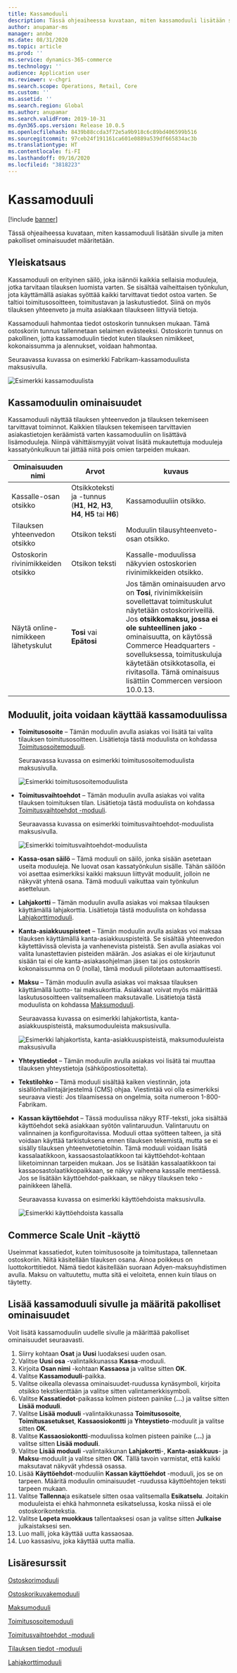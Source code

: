 ```yaml
---
title: Kassamoduuli
description: Tässä ohjeaiheessa kuvataan, miten kassamoduuli lisätään sivulle ja miten pakolliset ominaisuudet määritetään.
author: anupamar-ms
manager: annbe
ms.date: 08/31/2020
ms.topic: article
ms.prod: ''
ms.service: dynamics-365-commerce
ms.technology: ''
audience: Application user
ms.reviewer: v-chgri
ms.search.scope: Operations, Retail, Core
ms.custom: ''
ms.assetid: ''
ms.search.region: Global
ms.author: anupamar
ms.search.validFrom: 2019-10-31
ms.dyn365.ops.version: Release 10.0.5
ms.openlocfilehash: 8439b88ccda3f72e5a9b918c6c89bd406599b516
ms.sourcegitcommit: 97ceb24f191161ca601e0889a539df665834ac3b
ms.translationtype: HT
ms.contentlocale: fi-FI
ms.lasthandoff: 09/16/2020
ms.locfileid: "3818223"
---
```

# <a name="checkout-module"></a>Kassamoduuli

[!include [banner](includes/banner.md)]

Tässä ohjeaiheessa kuvataan, miten kassamoduuli lisätään sivulle ja miten pakolliset ominaisuudet määritetään.

## <a name="overview"></a>Yleiskatsaus

Kassamoduuli on erityinen säilö, joka isännöi kaikkia sellaisia moduuleja, jotka tarvitaan tilauksen luomista varten. Se sisältää vaiheittaisen työnkulun, jota käyttämällä asiakas syöttää kaikki tarvittavat tiedot ostoa varten. Se taltioi toimitusosoitteen, toimitustavan ja laskutustiedot. Siinä on myös tilauksen yhteenveto ja muita asiakkaan tilaukseen liittyviä tietoja.

Kassamoduuli hahmontaa tiedot ostoskorin tunnuksen mukaan. Tämä ostoskorin tunnus tallennetaan selaimen evästeeksi. Ostoskorin tunnus on pakollinen, jotta kassamoduulin tiedot kuten tilauksen nimikkeet, kokonaissumma ja alennukset, voidaan hahmontaa. 

Seuraavassa kuvassa on esimerkki Fabrikam-kassamoduulista maksusivulla.

![Esimerkki kassamoduulista](./media/Checkout.PNG)

## <a name="checkout-module-properties"></a>Kassamoduulin ominaisuudet

Kassamoduuli näyttää tilauksen yhteenvedon ja tilauksen tekemiseen tarvittavat toiminnot. Kaikkien tilauksen tekemiseen tarvittavien asiakastietojen keräämistä varten kassamoduuliin on lisättävä lisämoduuleja. Niinpä vähittäismyyjät voivat lisätä mukautettuja moduuleja kassatyönkulkuun tai jättää niitä pois omien tarpeiden mukaan.

| Ominaisuuden nimi | Arvot | kuvaus |
|----------------|--------|-------------|
| Kassalle-osan otsikko | Otsikkoteksti ja -tunnus (**H1**, **H2**, **H3**, **H4**, **H5** tai **H6**) | Kassamoduuliin otsikko. |
| Tilauksen yhteenvedon otsikko | Otsikon teksti | Moduulin tilausyhteenveto-osan otsikko. |
| Ostoskorin rivinimikkeiden otsikko | Otsikon teksti | Kassalle-moduulissa näkyvien ostoskorien rivinimikkeiden otsikko. |
| Näytä online-nimikkeen lähetyskulut | **Tosi** vai **Epätosi** | Jos tämän ominaisuuden arvo on **Tosi**, rivinimikkeisiin sovellettavat toimituskulut näytetään ostoskoririveillä. Jos **otsikkomaksu, jossa ei ole suhteellinen jako** -ominaisuutta, on käytössä Commerce Headquarters -sovelluksessa, toimituskuluja käytetään otsikkotasolla, ei rivitasolla. Tämä ominaisuus lisättiin Commercen versioon 10.0.13. |

## <a name="modules-that-can-be-used-in-the-checkout-module"></a>Moduulit, joita voidaan käyttää kassamoduulissa

- **Toimitusosoite** – Tämän moduulin avulla asiakas voi lisätä tai valita tilauksen toimitusosoitteen. Lisätietoja tästä moduulista on kohdassa [Toimitusosoitemoduuli](ship-address-module.md).

    Seuraavassa kuvassa on esimerkki toimitusosoitemoduulista maksusivulla.

    ![Esimerkki toimitusosoitemoduulista](./media/ecommerce-shippingaddress.PNG)

- **Toimitusvaihtoehdot** – Tämän moduulin avulla asiakas voi valita tilauksen toimituksen tilan. Lisätietoja tästä moduulista on kohdassa [Toimitusvaihtoehdot -moduuli](delivery-options-module.md).

    Seuraavassa kuvassa on esimerkki toimitusvaihtoehdot-moduulista maksusivulla.
 
    ![Esimerkki toimitusvaihtoehdot-moduulista](./media/ecommerce-deliveryoptions.PNG)

- **Kassa-osan säilö** – Tämä moduuli on säilö, jonka sisään asetetaan useita moduuleja. Ne luovat osan kassatyönkulun sisälle. Tähän säilöön voi asettaa esimerkiksi kaikki maksuun liittyvät moduulit, jolloin ne näkyvät yhtenä osana. Tämä moduuli vaikuttaa vain työnkulun asetteluun.

- **Lahjakortti** – Tämän moduulin avulla asiakas voi maksaa tilauksen käyttämällä lahjakorttia. Lisätietoja tästä moduulista on kohdassa [Lahjakorttimoduuli](add-giftcard.md).

- **Kanta-asiakkuuspisteet** – Tämän moduulin avulla asiakas voi maksaa tilauksen käyttämällä kanta-asiakkuuspisteitä. Se sisältää yhteenvedon käytettävissä olevista ja vanhenevista pisteistä. Sen avulla asiakas voi valita lunastettavien pisteiden määrän. Jos asiakas ei ole kirjautunut sisään tai ei ole kanta-asiakasohjelman jäsen tai jos ostoskorin kokonaissumma on 0 (nolla), tämä moduuli piilotetaan automaattisesti.

- **Maksu** – Tämän moduulin avulla asiakas voi maksaa tilauksen käyttämällä luotto- tai maksukorttia. Asiakkaat voivat myös määrittää laskutusosoitteen valitsemalleen maksutavalle. Lisätietoja tästä moduulista on kohdassa [Maksumoduuli](payment-module.md).

    Seuraavassa kuvassa on esimerkki lahjakortista, kanta-asiakkuuspisteistä, maksumoduuleista maksusivulla.

    ![Esimerkki lahjakortista, kanta-asiakkuuspisteistä, maksumoduuleista maksusivulla](./media/ecommerce-payments.PNG)

- **Yhteystiedot** – Tämän moduulin avulla asiakas voi lisätä tai muuttaa tilauksen yhteystietoja (sähköpostiosoitetta).

- **Tekstilohko** – Tämä moduuli sisältää kaiken viestinnän, jota sisällönhallintajärjestelmä (CMS) ohjaa. Viestintää voi olla esimerkiksi seuraava viesti: Jos tilaamisessa on ongelmia, soita numeroon 1-800-Fabrikam. 

- **Kassan käyttöehdot** – Tässä moduulissa näkyy RTF-teksti, joka sisältää käyttöehdot sekä asiakkaan syötön valintaruudun. Valintaruutu on valinnainen ja konfiguroitavissa. Moduuli ottaa syötteen talteen, ja sitä voidaan käyttää tarkistuksena ennen tilauksen tekemistä, mutta se ei sisälly tilauksen yhteenvetotietoihin. Tämä moduuli voidaan lisätä kassalaatikkoon, kassaosastolaatikkoon tai käyttöehdot-kohtaan liiketoiminnan tarpeiden mukaan. Jos se lisätään kassalaatikkoon tai kassaosastolaatikkopaikkaan, se näkyy vaiheena kassalle mentäessä. Jos se lisätään käyttöehdot-paikkaan, se näkyy tilauksen teko -painikkeen lähellä.

    Seuraavassa kuvassa on esimerkki käyttöehdoista maksusivulla.

    ![Esimerkki käyttöehdoista kassalla](./media/ecommerce-checkout-terms.PNG)

## <a name="commerce-scale-unit-interaction"></a>Commerce Scale Unit -käyttö

Useimmat kassatiedot, kuten toimitusosoite ja toimitustapa, tallennetaan ostoskoriin. Niitä käsitellään tilauksen osana. Ainoa poikkeus on luottokorttitiedot. Nämä tiedot käsitellään suoraan Adyen-maksuyhdistimen avulla. Maksu on valtuutettu, mutta sitä ei veloiteta, ennen kuin tilaus on täytetty.

## <a name="add-a-checkout-module-to-a-page-and-set-the-required-properties"></a>Lisää kassamoduuli sivulle ja määritä pakolliset ominaisuudet

Voit lisätä kassamoduulin uudelle sivulle ja määrittää pakolliset ominaisuudet seuraavasti.

1. Siirry kohtaan **Osat** ja **Uusi** luodaksesi uuden osan.
1. Valitse **Uusi osa** -valintaikkunassa **Kassa**-moduuli.
1. Kirjoita **Osan nimi** -kohtaan **Kassaosa** ja valitse sitten **OK**.
1. Valitse **Kassamoduuli**-paikka.
1. Valitse oikealla olevassa ominaisuudet-ruudussa kynäsymboli, kirjoita otsikko tekstikenttään ja valitse sitten valintamerkkisymboli.
1. Valitse **Kassatiedot**-paikassa kolmen pisteen painike (**…**) ja valitse sitten **Lisää moduuli**.
1. Valitse **Lisää moduuli** -valintaikkunassa **Toimitusosoite**, **Toimitusasetukset**, **Kassaosiokontti** ja **Yhteystieto**-moduulit ja valitse sitten **OK**.
1. Valitse **Kassaosiokontti**-moduulissa kolmen pisteen painike (**…**) ja valitse sitten **Lisää moduuli**.
1. Valitse **Lisää moduuli** -valintaikkunan **Lahjakortti**-, **Kanta-asiakkuus**- ja **Maksu**-moduulit ja valitse sitten **OK**. Tällä tavoin varmistat, että kaikki maksutavat näkyvät yhdessä osassa.
1. Lisää **Käyttöehdot**-moduuliin **Kassan käyttöehdot** -moduuli, jos se on tarpeen. Määritä moduulin ominaisuudet -ruudussa käyttöehtojen teksti tarpeen mukaan.
1. Valitse **Tallenna**ja esikatsele sitten osaa valitsemalla **Esikatselu**. Joitakin moduuleista ei ehkä hahmonneta esikatselussa, koska niissä ei ole ostoskorikontekstia.
1. Valitse **Lopeta muokkaus** tallentaaksesi osan ja valitse sitten **Julkaise** julkaistaksesi sen.
1. Luo malli, joka käyttää uutta kassaosaa.
1. Luo kassasivu, joka käyttää uutta mallia.

## <a name="additional-resources"></a>Lisäresurssit

[Ostoskorimoduuli](add-cart-module.md)

[Ostoskorikuvakemoduuli](cart-icon-module.md)

[Maksumoduuli](payment-module.md)

[Toimitusosoitemoduuli](ship-address-module.md)

[Toimitusvaihtoehdot -moduuli](delivery-options-module.md)

[Tilauksen tiedot -moduuli](order-confirmation-module.md)

[Lahjakorttimoduuli](add-giftcard.md)
